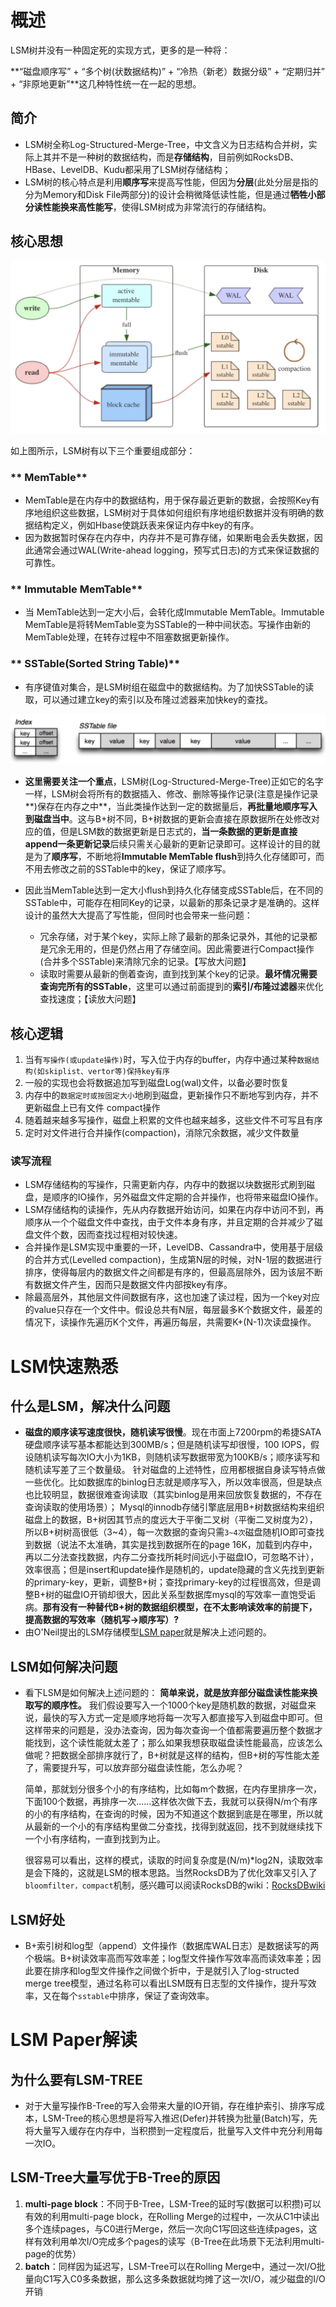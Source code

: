 # 概述

LSM树并没有一种固定死的实现方式，更多的是一种将：

**“磁盘顺序写” + “多个树(状数据结构)” + “冷热（新老）数据分级” + “定期归并” + “非原地更新”**这几种特性统一在一起的思想。

## 简介

* LSM树全称Log-Structured-Merge-Tree，中文含义为日志结构合并树，实际上其并不是一种树的数据结构，而是**存储结构**，目前例如RocksDB、HBase、LevelDB、Kudu都采用了LSM树存储结构；
* LSM树的核心特点是利用**顺序写**来提高写性能，但因为**分层**(此处分层是指的分为Memory和Disk File两部分)的设计会稍微降低读性能，但是通过**牺牲小部分读性能换来高性能写**，使得LSM树成为非常流行的存储结构。

## 核心思想

![技术分享](./img/LSM核心思想.jpg)

如上图所示，LSM树有以下三个重要组成部分：

### ** MemTable**

* MemTable是在内存中的数据结构，用于保存最近更新的数据，会按照Key有序地组织这些数据，LSM树对于具体如何组织有序地组织数据并没有明确的数据结构定义，例如Hbase使跳跃表来保证内存中key的有序。
* 因为数据暂时保存在内存中，内存并不是可靠存储，如果断电会丢失数据，因此通常会通过WAL(Write-ahead logging，预写式日志)的方式来保证数据的可靠性。

### ** Immutable MemTable**

* 当 MemTable达到一定大小后，会转化成Immutable MemTable。Immutable MemTable是将转MemTable变为SSTable的一种中间状态。写操作由新的MemTable处理，在转存过程中不阻塞数据更新操作。

### ** SSTable(Sorted String Table)**

* 有序键值对集合，是LSM树组在磁盘中的数据结构。为了加快SSTable的读取，可以通过建立key的索引以及布隆过滤器来加快key的查找。

![](./img/SSTable结构.jpg)

* **这里需要关注一个重点**，LSM树(Log-Structured-Merge-Tree)正如它的名字一样，LSM树会将所有的数据插入、修改、删除等操作记录(注意是操作记录**)保存在内存之中**，当此类操作达到一定的数据量后，**再批量地顺序写入到磁盘当中**。这与B+树不同，B+树数据的更新会直接在原数据所在处修改对应的值，但是LSM数的数据更新是日志式的，**当一条数据的更新是直接append一条更新记录**后续只需关心最新的更新记录即可。这样设计的目的就是为了**顺序写**，不断地将**Immutable MemTable flush**到持久化存储即可，而不用去修改之前的SSTable中的key，保证了顺序写。

* 因此当MemTable达到一定大小flush到持久化存储变成SSTable后，在不同的SSTable中，可能存在相同Key的记录，以最新的那条记录才是准确的。这样设计的虽然大大提高了写性能，但同时也会带来一些问题：
  * 冗余存储，对于某个key，实际上除了最新的那条记录外，其他的记录都是冗余无用的，但是仍然占用了存储空间。因此需要进行Compact操作(合并多个SSTable)来清除冗余的记录。【写放大问题】
  * 读取时需要从最新的倒着查询，直到找到某个key的记录。**最坏情况需要查询完所有的SSTable**，这里可以通过前面提到的**索引/布隆过滤器**来优化查找速度；【读放大问题】

## 核心逻辑

1. 当有`写操作(或update操作)`时，写入位于内存的buffer，内存中通过某种`数据结构(如skiplist、vertor等)保持key有序`
2. 一般的实现也会将数据追加写到磁盘Log(wal)文件，以备必要时恢复
3. 内存中的`数据定时或按固定大小`地刷到磁盘，更新操作只不断地写到内存，并不更新磁盘上已有文件  compact操作
4. 随着越来越多写操作，磁盘上积累的文件也越来越多，这些文件不可写且有序
5. 定时对文件进行合并操作(compaction)，消除冗余数据，减少文件数量

### 读写流程

* LSM存储结构的写操作，只需更新内存，内存中的数据以块数据形式刷到磁盘，是顺序的IO操作，另外磁盘文件定期的合并操作，也将带来磁盘IO操作。
* LSM存储结构的读操作，先从内存数据开始访问，如果在内存中访问不到，再顺序从一个个磁盘文件中查找，由于文件本身有序，并且定期的合并减少了磁盘文件个数，因而查找过程相对较快速。
* 合并操作是LSM实现中重要的一环，LevelDB、Cassandra中，使用基于层级的合并方式(Levelled compaction)，生成第N层的时候，对N-1层的数据进行排序，使得每层内的数据文件之间都是有序的，但最高层除外，因为该层不断有数据文件产生，因而只是数据文件内部按key有序。
* 除最高层外，其他层文件间数据有序，这也加速了读过程，因为一个key对应的value只存在一个文件中。假设总共有N层，每层最多K个数据文件，最差的情况下，读操作先遍历K个文件，再遍历每层，共需要K+(N-1)次读盘操作。

# LSM快速熟悉

## 什么是LSM，解决什么问题

* **磁盘的顺序读写速度很快，随机读写很慢**。现在市面上7200rpm的希捷SATA硬盘顺序读写基本都能达到300MB/s；但是随机读写却很慢，100 IOPS，假设随机读写每次IO大小为1KB，则随机读写数据带宽为100KB/s；顺序读写和随机读写差了三个数量级。
  针对磁盘的上述特性，应用都根据自身读写特点做一些优化。比如数据库的binlog日志就是顺序写入，所以效率很高，但是缺点也比较明显，数据很难查询读取（其实binlog是用来回放恢复数据的，不存在查询读取的使用场景）；
  Mysql的innodb存储引擎底层用B+树数据结构来组织磁盘上的数据，B+树因其节点的度远大于平衡二叉树（平衡二叉树度为2），所以B+树树高很低（3~4），每一次数据的查询只需`3~4次`磁盘随机IO即可查找到数据（说法不太准确，其实是找到数据所在的page 16K，加载到内存中，再以二分法查找数据，内存二分查找所耗时间远小于磁盘IO，可忽略不计），效率很高；但是insert和update操作是随机的，update隐藏的含义先找到更新的primary-key，更新，调整B+树；查找primary-key的过程很高效，但是调整B+树的磁盘IO开销却很大，因此关系型数据库mysql的写效率一直饱受诟病。**那有没有一种替代B+树的数据组织模型，在不太影响读效率的前提下，提高数据的写效率（随机写->顺序写）?**
* 由O'Neil提出的LSM存储模型[LSM paper](https://link.zhihu.com/?target=https%3A//www.cs.umb.edu/~poneil/lsmtree.pdf)就是解决上述问题的。

## LSM如何解决问题

* 看下LSM是如何解决上述问题的：
  **简单来说，就是放弃部分磁盘读性能来换取写的顺序性。**
  我们假设要写入一个1000个key是随机数的数据，对磁盘来说，最快的写入方式一定是顺序地将每一次写入都直接写入到磁盘中即可。但这样带来的问题是，没办法查询，因为每次查询一个值都需要遍历整个数据才能找到，这个读性能就太差了；那么如果我想获取磁盘读性能最高，应该怎么做呢？把数据全部排序就行了，B+树就是这样的结构，但B+树的写性能太差了，需要提升写，可以放弃部分磁盘读性能，怎么办呢？

  简单，那就划分很多个小的有序结构，比如每m个数据，在内存里排序一次，下面100个数据，再排序一次……这样依次做下去，我就可以获得N/m个有序的小的有序结构，在查询的时候，因为不知道这个数据到底是在哪里，所以就从最新的一个小的有序结构里做二分查找，找得到就返回，找不到就继续找下一个小有序结构，一直到找到为止。

  很容易可以看出，这样的模式，读取的时间复杂度是(N/m)*log2N，读取效率是会下降的，这就是LSM的根本思路。当然RocksDB为了优化效率又引入了`bloomfilter，compact`机制，感兴趣可以阅读RocksDB的wiki：[RocksDBwiki](https://link.zhihu.com/?target=https%3A//github.com/facebook/rocksdb/wiki)

## LSM好处

* B+索引树和log型（append）文件操作（数据库WAL日志）是数据读写的两个极端。B+树读效率高而写效率差；log型文件操作写效率高而读效率差；因此要在排序和log型文件操作之间做个折中，于是就引入了log-structed merge tree模型，通过名称可以看出LSM既有日志型的文件操作，提升写效率，又在每个`sstable`中排序，保证了查询效率。

# LSM Paper解读

## 为什么要有LSM-TREE

* 对于大量写操作B-Tree的写入会带来大量的IO开销，存在维护索引、排序写成本，LSM-Tree的核心思想是将写入推迟(Defer)并转换为批量(Batch)写，先将大量写入缓存在内存中，当积攒到一定程度后，批量写入文件中充分利用每一次IO。

## LSM-Tree大量写优于B-Tree的原因

1. **multi-page block**：不同于B-Tree，LSM-Tree的延时写(数据可以积攒)可以有效的利用multi-page block，在Rolling Merge的过程中，一次从C1中读出多个连续pages，与C0进行Merge，然后一次向C1写回这些连续pages，这样有效利用单次I/O完成多个pages的读写（B-Tree在此场景下无法利用multi-page的优势）
2. **batch**：同样因为延迟写，LSM-Tree可以在Rolling Merge中，通过一次I/O批量向C1写入C0多条数据，那么这多条数据就均摊了这一次I/O，减少磁盘的I/O开销
